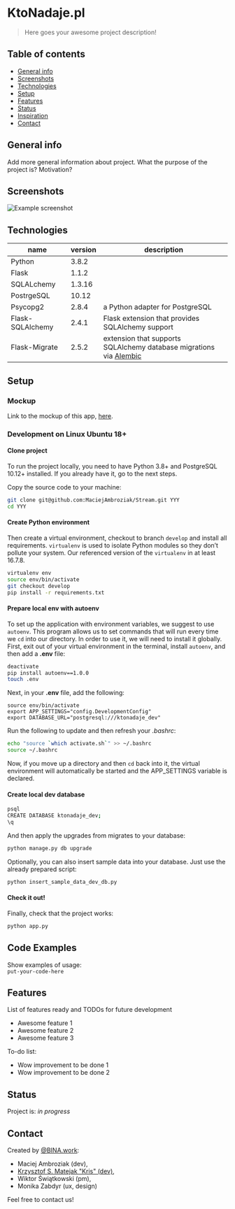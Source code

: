 # KtoNadaje.pl  
> Here goes your awesome project description!  
  
## Table of contents  
* [General info](#general-info)  
* [Screenshots](#screenshots)  
* [Technologies](#technologies)  
* [Setup](#setup)  
* [Features](#features)  
* [Status](#status)  
* [Inspiration](#inspiration)  
* [Contact](#contact)  
  
## General info  
Add more general information about project. What the purpose of the project is? Motivation?
  
## Screenshots  
![Example screenshot](./img/screenshot.png)  
  
## Technologies  
| name   | version | description |  
| ---    | ---     | --- |  
| Python | 3.8.2   |     |  
| Flask  | 1.1.2   |     |  
| SQLALchemy | 1.3.16 |  |  
| PostrgeSQL | 10.12  |  |  
| Psycopg2   | 2.8.4  | a Python adapter for PostgreSQL |  
| Flask-SQLAlchemy | 2.4.1 | Flask extension that provides SQLAlchemy support |  
| Flask-Migrate | 2.5.2 | extension that supports SQLAlchemy database migrations via [Alembic](https://pypi.org/project/alembic/1.4.0/) |  
  
## Setup  
### Mockup  
Link to the mockup of this app, 
[here](https://sites.google.com/view/ktonadajenavbar/).  
### Development on Linux Ubuntu 18+  
#### Clone project
To run the project locally, you need to have Python 3.8+ and PostgreSQL 10.12+ 
installed. If you already have it, go to the next steps.  
  
Copy the source code to your machine:  
```bash
git clone git@github.com:MaciejAmbroziak/Stream.git YYY
cd YYY
```  
#### Create Python environment  
Then create a virtual environment, checkout to branch `develop` and install 
all requirements. `virtualenv` is used to isolate Python modules so they 
don’t pollute your system. Our referenced version of the `virtualenv` in at 
least 16.7.8.  
```bash
virtualenv env
source env/bin/activate
git checkout develop
pip install -r requirements.txt
```  
#### Prepare local env with autoenv  
To set up the application with environment variables, we suggest to use 
`autoenv`. This program allows us to set commands that will run every time 
we `cd` into our directory. In order to use it, we will need to install it 
globally. First, exit out of your virtual environment in the terminal, 
install `autoenv`, and then add a **.env** file:  
```bash
deactivate
pip install autoenv==1.0.0
touch .env
```  
Next, in your **.env** file, add the following:  
```
source env/bin/activate
export APP_SETTINGS="config.DevelopmentConfig"
export DATABASE_URL="postgresql:///ktonadaje_dev"
```  
Run the following to update and then refresh your _.bashrc_:  
```bash
echo "source `which activate.sh`" >> ~/.bashrc
source ~/.bashrc
```  
Now, if you move up a directory and then `cd` back into it, the virtual environment will automatically be started and the APP_SETTINGS variable is declared.  
  
#### Create local dev database  
```bash
psql
CREATE DATABASE ktonadaje_dev;
\q
```  
And then apply the upgrades from migrates to your database:  
```bash
python manage.py db upgrade
```  
Optionally, you can also insert sample data into your database. Just use the already prepared script:  
```bash
python insert_sample_data_dev_db.py
```  
#### Check it out!  
Finally, check that the project works:  
```bash
python app.py
```  
  
## Code Examples  
Show examples of usage:  
`put-your-code-here`  
  
## Features  
List of features ready and TODOs for future development  
* Awesome feature 1  
* Awesome feature 2  
* Awesome feature 3  
  
To-do list:  
* Wow improvement to be done 1  
* Wow improvement to be done 2  
  
## Status  
Project is: _in progress_  
  
## Contact  
Created by [@BINA.work](http://www.bina.work):  
* Maciej Ambroziak (dev),  
* [Krzysztof S. Matejak "Kris" \(dev)](https://www.linkedin.com/in/matejak/),  
* Wiktor Świątkowski (pm),  
* Monika Zabdyr (ux, design)  

Feel free to contact us!  
  